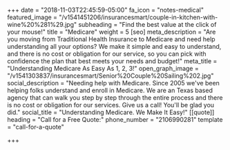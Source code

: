 +++
date = "2018-11-03T22:45:59-05:00"
fa_icon = "notes-medical"
featured_image = "/v1541451206/insurancesmart/couple-in-kitchen-with-wine%20%281%29.jpg"
subheading = "Find the best value at the click of your mouse!"
title = "Medicare"
weight = 5
[seo]
meta_description = "Are you moving from Traditional Health Insurance to Medicare and need help understanding all your options?  We make it simple and easy to understand, and there is no cost or obligation for our service, so you can pick with confidence the plan that best meets your needs and budget!"
meta_title = "Understanding Medicare As Easy As 1, 2, 3!"
open_graph_image = "/v1541303837/insurancesmart/Senior%20Couple%20Sailing%202.jpg"
social_description = "Needing help with Medicare.  Since 2005 we've been helping folks understand and enroll in Medicare. We are an Texas based agency that can walk you step by step through the entire process and there is no cost or obligation for our services. Give us a call! You'll be glad you did."
social_title = "Understanding Medicare. We Make It Easy!"
[[quote]]
heading = "Call for a Free Quote:"
phone_number = "2106990281"
template = "call-for-a-quote"

+++
